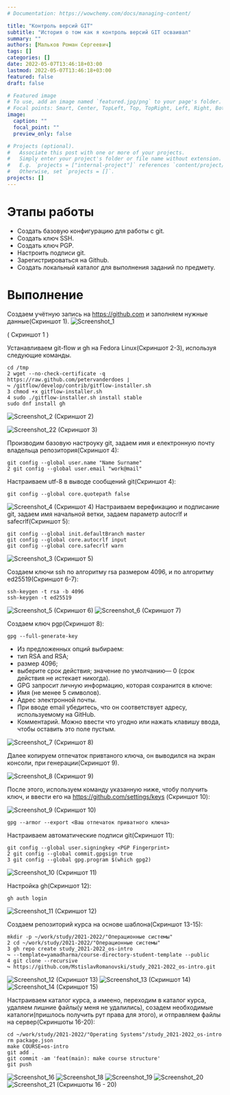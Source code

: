 ```yaml
---
# Documentation: https://wowchemy.com/docs/managing-content/

title: "Контроль версий GIT"
subtitle: "История о том как я контроль версий GIT осваивал"
summary: ""
authors: [Мальков Роман Сергеевич]
tags: []
categories: []
date: 2022-05-07T13:46:18+03:00
lastmod: 2022-05-07T13:46:18+03:00
featured: false
draft: false

# Featured image
# To use, add an image named `featured.jpg/png` to your page's folder.
# Focal points: Smart, Center, TopLeft, Top, TopRight, Left, Right, BottomLeft, Bottom, BottomRight.
image:
  caption: ""
  focal_point: ""
  preview_only: false

# Projects (optional).
#   Associate this post with one or more of your projects.
#   Simply enter your project's folder or file name without extension.
#   E.g. `projects = ["internal-project"]` references `content/project/deep-learning/index.md`.
#   Otherwise, set `projects = []`.
projects: []
---
```

# Этапы работы
* Создать базовую конфигурацию для работы с git.
* Создать ключ SSH.
* Создать ключ PGP.
* Настроить подписи git.
* Зарегистрироваться на Github.
* Создать локальный каталог для выполнения заданий по предмету.

# Выполнение
Создаем учётную запись на https://github.com и заполняем нужные данные(Скриншот 1).
![Screenshot_1](/gitcontrol/screens/Screenshot_1.png)

( Скриншот 1 )

Устанавливаем git-flow и gh на Fedora Linux(Скриншот 2-3), используя следующие команды.

```
cd /tmp
2 wget --no-check-certificate -q https://raw.github.com/petervanderdoes ⌋
↪ /gitflow/develop/contrib/gitflow-installer.sh
3 chmod +x gitflow-installer.sh
4 sudo ./gitflow-installer.sh install stable
sudo dnf install gh
```

![Screenshot_2](/gitcontrol/screens/Screenshot_2.png)
(Скриншот 2)

![Screenshot_22](/gitcontrol/screens/Screenshot_22.png)
(Скриншот 3)

Производим базовую настроуку git, задаем имя и електронную почту владельца репозитория(Скриншот 4):
```
git config --global user.name "Name Surname"
2 git config --global user.email "work@mail"
```
Настраиваем utf-8 в выводе сообщений git(Скриншот 4):

```
git config --global core.quotepath false
```
![Screenshot_4](/gitcontrol/screens/Screenshot_4.png)
(Скриншот 4)
Настраиваем верефикацию и подписание git, задаем имя начальной ветки, задаем параметр autocrlf и  safecrlf(Скриншот 5):
```
git config --global init.defaultBranch master
git config --global core.autocrlf input
git config --global core.safecrlf warn
```

![Screenshot_3](/gitcontrol/screens/Screenshot_3.png)
(Скриншот 5)

Создаем ключи ssh по алгоритму rsa размером 4096, и по алгоритму ed25519(Скриншот 6-7):

```
ssh-keygen -t rsa -b 4096
ssh-keygen -t ed25519
```
![Screenshot_5](/gitcontrol/screens/Screenshot_5.png)
(Скриншот 6)
![Screenshot_6](/gitcontrol/screens/Screenshot_6.png)
(Скриншот 7)

Создаем ключ pgp(Скриншот 8):
```
gpg --full-generate-key
```
* Из предложенных опций выбираем:
* тип RSA and RSA;
* размер 4096;
* выберите срок действия; значение по умолчанию— 0 (срок действия не истекает
никогда).
* GPG запросит личную информацию, которая сохранится в ключе:
* Имя (не менее 5 символов).
* Адрес электронной почты.
* При вводе email убедитесь, что он соответствует адресу, используемому на
GitHub.
* Комментарий. Можно ввести что угодно или нажать клавишу ввода, чтобы
оставить это поле пустым.

![Screenshot_7](/gitcontrol/screens/Screenshot_7.png)
(Скриншот 8)

Далее копируем отпечаток привтаного ключа, он выводился на экран консоли, при генерации(Скриншот 9).

![Screenshot_8](/gitcontrol/screens/Screenshot_8.png)
(Скриншот 9)

После этого, используем команду указанную ниже, чтобу получить ключ, и ввести его на https://github.com/settings/keys (Скриншот 10):

![Screenshot_9](/gitcontrol/screens/Screenshot_9.png)
(Скриншот 10)
```
gpg --armor --export <Ваш отпечаток приватного ключа>
```
Настраиваем автоматические подписи git(Скриншот 11):

```
git config --global user.signingkey <PGP Fingerprint>
2 git config --global commit.gpgsign true
3 git config --global gpg.program $(which gpg2)
```

![Screenshot_10](/gitcontrol/screens/Screenshot_10.png)
(Скриншот 11)

Настройка gh(Скриншот 12):
```
gh auth login
```
![Screenshot_11](/gitcontrol/screens/Screenshot_11.png)
(Скриншот 12)

Создаем репозиторий курса на основе шаблона(Скриншот 13-15):
```
mkdir -p ~/work/study/2021-2022/"Операционные системы"
2 cd ~/work/study/2021-2022/"Операционные системы"
3 gh repo create study_2021-2022_os-intro
↪ --template=yamadharma/course-directory-student-template --public
4 git clone --recursive
↪ https://github.com/MstislavRomanovski/study_2021-2022_os-intro.git
```

![Screenshot_12](/gitcontrol/screens/Screenshot_12.png)
(Скриншот 13)
![Screenshot_13](/gitcontrol/screens/Screenshot_13.png)
(Скриншот 14)
![Screenshot_14](/gitcontrol/screens/Screenshot_14.png)
(Скриншот 15)

Настраиваем каталог курса, а имеено, переходим в каталог курса, удаляем лишние файлы(у меня не удалились), созадем необходимые каталоги(пришлось получить рут права для этого), и отправляем файлы на сервер(Скриншоты 16-20):
```
cd ~/work/study/2021-2022/"Operating Systems"/study_2021-2022_os-intro
rm package.json
make COURSE=os-intro
git add .
git commit -am 'feat(main): make course structure'
git push
```
![Screenshot_16](/gitcontrol/screens/Screenshot_16.png)
![Screenshot_18](/gitcontrol/screens/Screenshot_18.png)
![Screenshot_19](/gitcontrol/screens/Screenshot_19.png)
![Screenshot_20](/gitcontrol/screens/Screenshot_20.png)
![Screenshot_21](/gitcontrol/screens/Screenshot_21.png)
(Скриншоты 16 - 20)